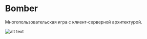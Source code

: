 # Bomber
Многопользовательская игра с клиент-серверной архитектурой.

![alt text](https://github.com/Thewhiterabbit123/Bomber/blob/master/Untitled%20Diagram.svg) 
